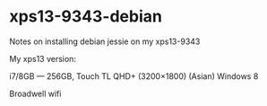 # xps13-9343-debian

Notes on installing debian jessie on my xps13-9343

My xps13 version:

i7/8GB — 256GB, Touch TL QHD+  (3200×1800) (Asian) Windows 8

Broadwell wifi

